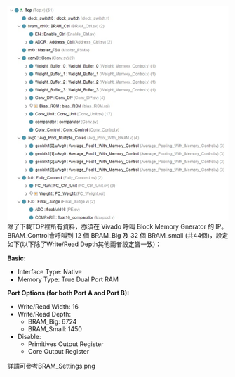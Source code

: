 
![image](https://github.com/AI-Hardware-Acceleration-System/Human-on-Railway-Detection-Using-Real-time-Edge-Computing-Deep-Learning-Hardware-Acceleration-System/blob/main/CNN_Software/image/system_hireachy.jpg)</br>
除了下載TOP裡所有資料，亦須在 Vivado 呼叫 Block Memory Gnerator 的 IP。<br/>
BRAM_Control會呼叫到 12 個 BRAM_Big 及 32 個 BRAM_small (共44個)，設定如下(以下除了Write/Read Depth其他兩者設定皆一致)：<br/>

**Basic:**  
- Interface Type: Native  
- Memory Type: True Dual Port RAM  

**Port Options (for both Port A and Port B):**  
- Write/Read Width: 16  
- Write/Read Depth:  
  - BRAM_Big: 6724  
  - BRAM_Small: 1450  
- Disable:
  - Primitives Output Register  
  - Core Output Register


詳請可參考BRAM_Settings.png
